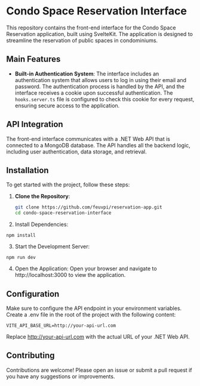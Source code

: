 # Condo Space Reservation Interface

This repository contains the front-end interface for the Condo Space Reservation application, built using SvelteKit. The application is designed to streamline the reservation of public spaces in condominiums.

## Main Features

- **Built-in Authentication System**: The interface includes an authentication system that allows users to log in using their email and password. The authentication process is handled by the API, and the interface receives a cookie upon successful authentication. The `hooks.server.ts` file is configured to check this cookie for every request, ensuring secure access to the application.

## API Integration

The front-end interface communicates with a .NET Web API that is connected to a MongoDB database. The API handles all the backend logic, including user authentication, data storage, and retrieval.

## Installation

To get started with the project, follow these steps:

1. **Clone the Repository**:
   ```bash
   git clone https://github.com/feuvpi/reservation-app.git
   cd condo-space-reservation-interface
   ```

2. Install Dependencies:
```
npm install
```

3. Start the Development Server:
```
npm run dev
```

4. Open the Application:
Open your browser and navigate to http://localhost:3000 to view the application.

## Configuration
Make sure to configure the API endpoint in your environment variables. Create a .env file in the root of the project with the following content:
```
VITE_API_BASE_URL=http://your-api-url.com
```

Replace http://your-api-url.com with the actual URL of your .NET Web API.

## Contributing
Contributions are welcome! Please open an issue or submit a pull request if you have any suggestions or improvements.